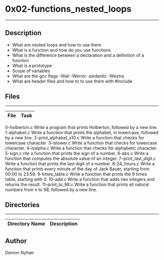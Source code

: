 # 0x02-functions_nested_loops
---
## Description
* What are nested loops and how to use them
* What is a function and how do you use functions
* What is the difference between a declaration and a definition of a function
* What is a prototype
* Scope of variables
* What are the gcc flags -Wall -Werror -pedantic -Wextra
* What are header files and how to to use them with #include

## Files
---
File|Task
---|---
0-holberton.c Write a program that prints Holberton, followed by a new line.
1-alphabet.c Write a function that prints the alphabet, in lowercase, followed by a new line.
2-print_alphabet_x10.c Write a function that checks for lowercase character.
3-islower.c Write a function that checks for lowercase character.
4-isalpha.c Write a function that checks for alphabetic character.
5-sign.c rite a function that prints the sign of a number.
6-abs.c Write a function that computes the absolute value of an integer.
7-print_last_digit.c Write a function that prints the last digit of a number.
8-24_hours.c Write a function that prints every minute of the day of Jack Bauer, starting from 00:00 to 23:59.
9-times_table.c Write a function that prints the 9 times table, starting with 0.
10-add.c Write a function that adds two integers and returns the result.
11-print_to_98.c Write a function that prints all natural numbers from n to 98, followed by a new line.

## Directories
---
Directory Name | Description
---|---




## Author
Damon Nyhan